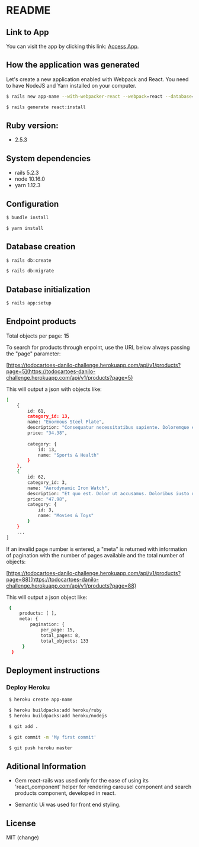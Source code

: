 # README

## Link to App

You can visit the app by clicking this link: [Access App](https://todocartoes-danilo-challenge.herokuapp.com/).


## How the application was generated

Let's create a new application enabled with Webpack and React. You need to have NodeJS and Yarn installed on your computer.

```sh
$ rails new app-name --with-webpacker-react --webpack=react --database=postgresql
```

```sh
$ rails generate react:install
```

## Ruby version: 

* 2.5.3 

## System dependencies

* rails 5.2.3
* node 10.16.0
* yarn 1.12.3


## Configuration

```sh
$ bundle install
```

```sh
$ yarn install
```


## Database creation

```sh
$ rails db:create
```

```sh
$ rails db:migrate
```


## Database initialization

```sh
$ rails app:setup
```


## Endpoint products

Total objects per page: 15

To search for products through enpoint, use the URL below always passing the "page" parameter:

[https://todocartoes-danilo-challenge.herokuapp.com/api/v1/products?page=5](https://todocartoes-danilo-challenge.herokuapp.com/api/v1/products?page=5)

This will output a json with objects like:

```sh
[
    {
        id: 61,
        category_id: 13,
        name: "Enormous Steel Plate",
        description: "Consequatur necessitatibus sapiente. Doloremque ea error. Quas veritatis excepturi. Error maxime quis. Non eos labore. Numquam quae aut. Cumque exercitationem aut. Saepe officia et. Est ratione velit. Voluptas id quia. Ut eum nihil. Est dolore sit.",
        price: "34.38",
        
        category: {
            id: 13,
            name: "Sports & Health"
        }
    },
    {
        id: 62,
        category_id: 3,
        name: "Aerodynamic Iron Watch",
        description: "Et quo est. Dolor ut accusamus. Doloribus iusto ut. Magni autem animi. Ut nobis molestiae. Dolor unde delectus. Voluptate natus nam. Nostrum libero facere. Repellendus cum quae. Eum suscipit voluptatem. Debitis ut id. Nobis autem dolorem. Eveniet tempora voluptatem. Excepturi ex iste. Accusamus necessitatibus debitis. Itaque dolorum sequi. Magni fugiat non. Debitis aut voluptatum.",
        price: "47.98",
        category: {
            id: 3,
            name: "Movies & Toys"
        }
    }
    ...
]

```

If an invalid page number is entered, a "meta" is returned with information of pagination with the number of pages available and the total number of objects:


[https://todocartoes-danilo-challenge.herokuapp.com/api/v1/products?page=88](https://todocartoes-danilo-challenge.herokuapp.com/api/v1/products?page=88)


This will output a json object like:

```sh
 {
     products: [ ],
     meta: {
         pagination: {
             per_page: 15,
             total_pages: 8,
             total_objects: 133
      }
  }
```


## Deployment instructions

### Deploy Heroku

```sh
 $ heroku create app-name
```

```sh
 $ heroku buildpacks:add heroku/ruby
 $ heroku buildpacks:add heroku/nodejs
```

```sh
 $ git add .
```

```sh
 $ git commit -m 'My first commit'
```

```sh
 $ git push heroku master
```


## Aditional Information

* Gem react-rails was used only for the ease of using its 'react_component' helper for rendering carousel component and search products component, developed in react.
  
* Semantic Ui was used for front end styling.


License
----

MIT (change)
